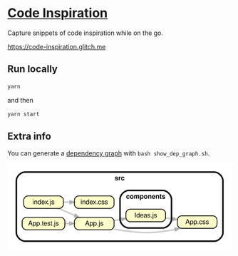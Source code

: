 # [Code Inspiration](https://code-inspiration.glitch.me)

Capture snippets of code inspiration while on the go.

<https://code-inspiration.glitch.me>

## Run locally

```bash
yarn
```

and then

```bash
yarn start
```

## Extra info

You can generate a [dependency graph](https://github.com/hchiam/learning-dependency-cruiser) with `bash show_dep_graph.sh`.

![Dependency graph.](https://github.com/hchiam/code-inspiration/blob/master/dependencygraph.svg)
